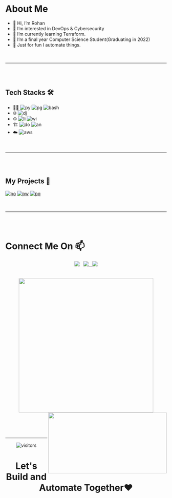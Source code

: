 # About Me 

- 👋 Hi, I’m Rohan
- 👀 I’m interested in DevOps & Cybersecurity
- 🌱 I’m currently learning Terraform.
- 💞️ I’m a final year Computer Science Student(Graduating in 2022)
- 🎋 Just for fun I automate things.<br><br><br>

---
<br><br>

## Tech Stacks 🛠️

- 🧑‍💻 ![py](https://img.shields.io/badge/python-darkblue?style=for-the-badge&logo=python) ![pg](https://img.shields.io/badge/PostgreSQL-blue?style=for-the-badge&logo=postgresql) ![bash](https://img.shields.io/badge/bash-black?style=for-the-badge&logo=linux)
- 🌐 ![dj](https://img.shields.io/badge/Django-green?style=for-the-badge&logo=django) 
- ⚙️ ![li](https://img.shields.io/badge/linux-grey?style=for-the-badge&logo=linux) ![wi](https://img.shields.io/badge/windows-blue?style=for-the-badge&logo=windows)
- 🏗️ ![do](https://img.shields.io/badge/Docker-blue?style=for-the-badge&logo=docker) ![an](https://img.shields.io/badge/ansible-black?style=for-the-badge&logo=ansible)
- ☁️ ![aws](https://img.shields.io/badge/amazon%20web%20services-EC912D?style=for-the-badge&logo=aws)<br><br><br>
---
<br><br>

## My Projects 📝

[![po](https://github-readme-stats.vercel.app/api/pin/?username=rohan07-create&repo=adminstration-tool&show_owner=true)](https://github.com/rohan07-create/adminstration-tool)
[![pw](https://github-readme-stats.vercel.app/api/pin/?username=rohan07-create&repo=Todo-app-docker&show_owner=true)](https://github.com/rohan07-create/Todo-app-docker)
[![pq](https://github-readme-stats.vercel.app/api/pin/?username=rohan07-create&repo=Django-docker-postgres-gunicorn-nginx&show_owner=true)](https://github.com/rohan07-create/Django-docker-postgres-gunicorn-nginx)<br><br><br>

---

<br><br>

# Connect Me On 📫

  <div align="center">
  <a href="mailto:rohanchourasiya07@gmail.com"> <img src="https://img.shields.io/badge/gmail-D14836?style=for-the-badge&logoColor=white&logo=gmail"></a>&nbsp&nbsp
  <a href="https://linkedin.com/in/rohan-chourasiya"><img src="https://img.shields.io/badge/linkedin-blue?style=for-the-badge&logoColor=white&logo=linkedin">&nbsp&nbsp
  </a>
  <a href="https://www.github.com/rohan07-create"><img src="https://img.shields.io/badge/github-black?style=for-the-badge&logoColor=white&logo=github"></a><br><br><br> <img src="https://github-readme-stats.vercel.app/api?username=rohan07-create&theme=blue" width="420"> <img src="https://s8.gifyu.com/images/ezgif.com-gif-maker31b523f0eb0843d2.gif" align="right" height="190" width="370"> 
  </div>

<!-- <img src="https://github-readme-stats.vercel.app/api?username=rohan07-create&theme=blue"> <img src="https://c.tenor.com/NOYF3f82b_gAAAAC/programmer.gif"> -->

<br><br><br>

***
<div align="center"><img align="center" alt="visitors" src="https://gpvc.arturio.dev/rohan07-create"></div>



# 
<h1 align="center"> Let's Build and Automate Together❤️</h1>





<!---
rohan07-create/rohan07-create is a ✨ special ✨ repository because its `README.md` (this file) appears on your GitHub profile.
You can click the Preview link to take a look at your changes.
--->
